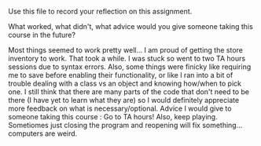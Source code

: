 Use this file to record your reflection on this assignment. 

What worked, what didn't, what advice would you give someone taking this course in the future?

Most things seemed to work pretty well... I am proud of getting the store inventory to work. That took a while. I was stuck so went to two TA hours sessions due to syntax errors. 
Also, some things were finicky like requiring me to save before enabling their functionality, or like I ran into a bit of trouble
dealing with a class vs an object and knowing how/when to pick one. I still think that there are many parts of the code that don't need to be there (I have yet to learn what they are) so I would definitely appreciate more feedback on what is necessary/optional. Advice I would give to someone taking this course : Go to TA hours! Also, keep playing. Sometiomes just closing the program and reopening will fix something... computers are weird. 